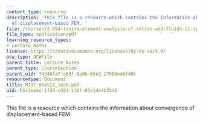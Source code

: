 ```yaml
---
content_type: resource
description: 'This file is a resource which contains the information about convergence
  of displacement-based FEM. '
file: /courses/2-094-finite-element-analysis-of-solids-and-fluids-ii-spring-2011/b5c2ea4c1fd8c924136f05e1d44b2545_MIT2_094S11_lec8.pdf
file_type: application/pdf
learning_resource_types:
- Lecture Notes
license: https://creativecommons.org/licenses/by-nc-sa/4.0/
ocw_type: OCWFile
parent_title: Lecture Notes
parent_type: CourseSection
parent_uid: 74548fa7-e68f-8a0b-66e3-27080ed6f401
resourcetype: Document
title: MIT2_094S11_lec8.pdf
uid: b5c2ea4c-1fd8-c924-136f-05e1d44b2545
---
```

This file is a resource which contains the information about convergence of displacement-based FEM. 